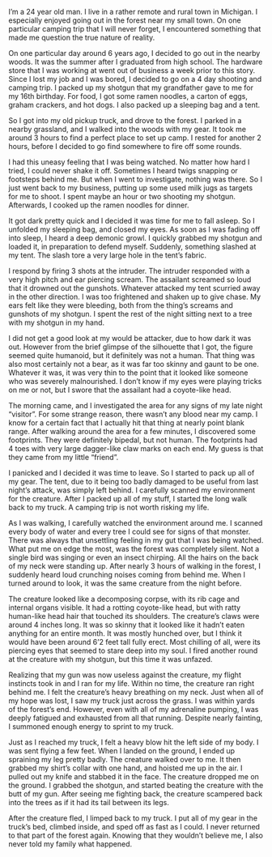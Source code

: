 I’m a 24 year old man. I live in a rather remote and rural town in Michigan. I especially enjoyed going out in the forest near my small town. On one particular camping trip that I will never forget, I encountered something that made me question the true nature of reality.

On one particular day around 6 years ago, I decided to go out in the nearby woods. It was the summer after I graduated from high school. The hardware store that I was working at went out of business a week prior to this story. Since I lost my job and I was bored, I decided to go on a 4 day shooting and camping trip. I packed up my shotgun that my grandfather gave to me for my 16th birthday. For food, I got some ramen noodles, a carton of eggs, graham crackers, and hot dogs. I also packed up a sleeping bag and a tent. 

So I got into my old pickup truck, and drove to the forest. I parked in a nearby grassland, and I walked into the woods with my gear. It took me around 3 hours to find a perfect place to set up camp. I rested for another 2 hours, before I decided to go find somewhere to fire off some rounds.

I had this uneasy feeling that I was being watched. No matter how hard I tried, I could never shake it off. Sometimes I heard twigs snapping or footsteps behind me. But when I went to investigate, nothing was there. So I just went back to my business, putting up some used milk jugs as targets for me to shoot. I spent maybe an hour or two shooting my shotgun. Afterwards, I cooked up the ramen noodles for dinner.

It got dark pretty quick and I decided it was time for me to fall asleep. So I unfolded my sleeping bag, and closed my eyes. As soon as I was fading off into sleep, I heard a deep demonic growl. I quickly grabbed my shotgun and loaded it, in preparation to defend myself. Suddenly, something slashed at my tent. The slash tore a very large hole in the tent’s fabric. 

I respond by firing 3 shots at the intruder. The intruder responded with a very high pitch and ear piercing scream. The assailant screamed so loud that it drowned out the gunshots. Whatever attacked my tent scurried away in the other direction. I was too frightened and shaken up to give chase. My ears felt like they were bleeding, both from the thing’s screams and gunshots of my shotgun. I spent the rest of the night sitting next to a tree with my shotgun in my hand.

I did not get a good look at my would be attacker, due to how dark it was out. However from the brief glimpse of the silhouette that I got, the figure seemed quite humanoid, but it definitely was not a human. That thing was also most certainly not a bear, as it was far too skinny and gaunt to be one. Whatever it was, it was very thin to the point that it looked like someone who was severely malnourished. I don’t know if my eyes were playing tricks on me or not, but I swore that the assailant had a coyote-like head.

The morning came, and I investigated the area for any signs of my late night “visitor”. For some strange reason, there wasn’t any blood near my camp. I know for a certain fact that I actually hit that thing at nearly point blank range. After walking around the area for a few minutes, I discovered some footprints. They were definitely bipedal, but not human. The footprints had 4 toes with very large dagger-like claw marks on each end. My guess is that they came from my little “friend”.

I panicked and I decided it was time to leave. So I started to pack up all of my gear. The tent, due to it being too badly damaged to be useful from last night’s attack, was simply left behind. I carefully scanned my environment for the creature. After I packed up all of my stuff, I started the long walk back to my truck. A camping trip is not worth risking my life.

As I was walking, I carefully watched the environment around me. I scanned every body of water and every tree I could see for signs of that monster. There was always that unsettling feeling in my gut that I was being watched. What put me on edge the most, was the forest was completely silent. Not a single bird was singing or even an insect chirping. All the hairs on the back of my neck were standing up. After nearly 3 hours of walking in the forest, I suddenly heard loud crunching noises coming from behind me. When I turned around to look, it was the same creature from the night before.

The creature looked like a decomposing corpse, with its rib cage and internal organs visible. It had a rotting coyote-like head, but with ratty human-like head hair that touched its shoulders. The creature’s claws were around 4 inches long. It was so skinny that it looked like it hadn’t eaten anything for an entire month. It was mostly hunched over, but I think it would have been around 6’2 feet tall fully erect. Most chilling of all, were its piercing eyes that seemed to stare deep into my soul. I fired another round at the creature with my shotgun, but this time it was unfazed.

Realizing that my gun was now useless against the creature, my flight instincts took in and I ran for my life. Within no time, the creature ran right behind me. I felt the creature’s heavy breathing on my neck. Just when all of my hope was lost, I saw my truck just across the grass. I was within yards of the forest’s end. However, even with all of my adrenaline pumping, I was deeply fatigued and exhausted from all that running. Despite nearly fainting, I summoned enough energy to sprint to my truck.

Just as I reached my truck, I felt a heavy blow hit the left side of my body. I was sent flying a few feet. When I landed on the ground, I ended up spraining my leg pretty badly. The creature walked over to me. It then grabbed my shirt’s collar with one hand, and hoisted me up in the air. I pulled out my knife and stabbed it in the face. The creature dropped me on the ground. I grabbed the shotgun, and started beating the creature with the butt of my gun. After seeing me fighting back, the creature scampered back into the trees as if it had its tail between its legs.

After the creature fled, I limped back to my truck. I put all of my gear in the truck’s bed, climbed inside, and sped off as fast as I could. I never returned to that part of the forest again. Knowing that they wouldn’t believe me, I also never told my family what happened.